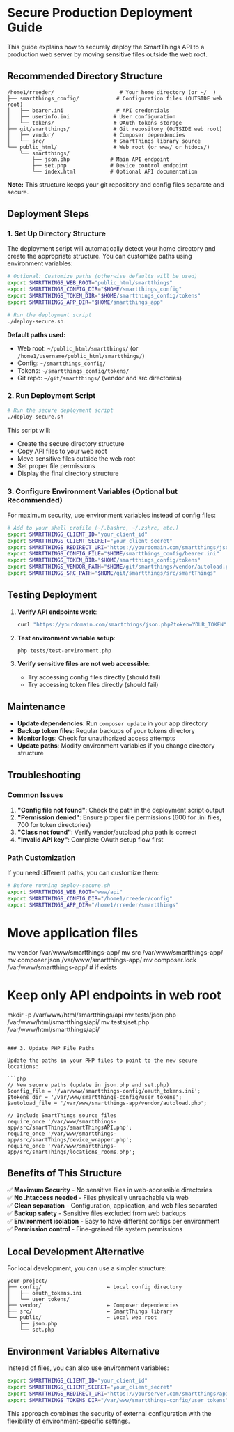# Secure Production Deployment Guide

This guide explains how to securely deploy the SmartThings API to a production web server by moving sensitive files outside the web root.

## Recommended Directory Structure

```
/home1/rreeder/                     # Your home directory (or ~/  )
├── smartthings_config/            # Configuration files (OUTSIDE web root)
│   ├── bearer.ini                 # API credentials
│   ├── userinfo.ini              # User configuration
│   └── tokens/                   # OAuth tokens storage
├── git/smartthings/              # Git repository (OUTSIDE web root)
│   ├── vendor/                   # Composer dependencies
│   └── src/                      # SmartThings library source
└── public_html/                  # Web root (or www/ or htdocs/)
    └── smartthings/
        ├── json.php             # Main API endpoint
        ├── set.php              # Device control endpoint
        └── index.html           # Optional API documentation
```

**Note:** This structure keeps your git repository and config files separate and secure.

## Deployment Steps

### 1. Set Up Directory Structure

The deployment script will automatically detect your home directory and create the appropriate structure. You can customize paths using environment variables:

```bash
# Optional: Customize paths (otherwise defaults will be used)
export SMARTTHINGS_WEB_ROOT="public_html/smartthings"
export SMARTTHINGS_CONFIG_DIR="$HOME/smartthings_config"
export SMARTTHINGS_TOKEN_DIR="$HOME/smartthings_config/tokens"
export SMARTTHINGS_APP_DIR="$HOME/smartthings_app"

# Run the deployment script
./deploy-secure.sh
```

**Default paths used:**
- Web root: `~/public_html/smartthings/` (or `/home1/username/public_html/smartthings/`)
- Config: `~/smartthings_config/`
- Tokens: `~/smartthings_config/tokens/`
- Git repo: `~/git/smartthings/` (vendor and src directories)

### 2. Run Deployment Script

```bash
# Run the secure deployment script
./deploy-secure.sh
```

This script will:
- Create the secure directory structure
- Copy API files to your web root
- Move sensitive files outside the web root
- Set proper file permissions
- Display the final directory structure

### 3. Configure Environment Variables (Optional but Recommended)

For maximum security, use environment variables instead of config files:

```bash
# Add to your shell profile (~/.bashrc, ~/.zshrc, etc.)
export SMARTTHINGS_CLIENT_ID="your_client_id"
export SMARTTHINGS_CLIENT_SECRET="your_client_secret"
export SMARTTHINGS_REDIRECT_URI="https://yourdomain.com/smartthings/json.php"
export SMARTTHINGS_CONFIG_FILE="$HOME/smartthings_config/bearer.ini"
export SMARTTHINGS_TOKEN_DIR="$HOME/smartthings_config/tokens"
export SMARTTHINGS_VENDOR_PATH="$HOME/git/smartthings/vendor/autoload.php"
export SMARTTHINGS_SRC_PATH="$HOME/git/smartthings/src/smartThings"
```

## Testing Deployment

1. **Verify API endpoints work**:
   ```bash
   curl "https://yourdomain.com/smartthings/json.php?token=YOUR_TOKEN"
   ```

2. **Test environment variable setup**:
   ```bash
   php tests/test-environment.php
   ```

3. **Verify sensitive files are not web accessible**:
   - Try accessing config files directly (should fail)
   - Try accessing token files directly (should fail)

## Maintenance

- **Update dependencies**: Run `composer update` in your app directory
- **Backup token files**: Regular backups of your tokens directory
- **Monitor logs**: Check for unauthorized access attempts
- **Update paths**: Modify environment variables if you change directory structure

## Troubleshooting

### Common Issues

1. **"Config file not found"**: Check the path in the deployment script output
2. **"Permission denied"**: Ensure proper file permissions (600 for .ini files, 700 for token directories)
3. **"Class not found"**: Verify vendor/autoload.php path is correct
4. **"Invalid API key"**: Complete OAuth setup flow first

### Path Customization

If you need different paths, you can customize them:

```bash
# Before running deploy-secure.sh
export SMARTTHINGS_WEB_ROOT="www/api"
export SMARTTHINGS_CONFIG_DIR="/home1/rreeder/config"
export SMARTTHINGS_APP_DIR="/home1/rreeder/smartthings"
```

# Move application files  
mv vendor /var/www/smartthings-app/
mv src /var/www/smartthings-app/
mv composer.json /var/www/smartthings-app/
mv composer.lock /var/www/smartthings-app/      # if exists

# Keep only API endpoints in web root
mkdir -p /var/www/html/smartthings/api
mv tests/json.php /var/www/html/smartthings/api/
mv tests/set.php /var/www/html/smartthings/api/
```

### 3. Update PHP File Paths

Update the paths in your PHP files to point to the new secure locations:

```php
// New secure paths (update in json.php and set.php)
$config_file = '/var/www/smartthings-config/oauth_tokens.ini';
$tokens_dir = '/var/www/smartthings-config/user_tokens';
$autoload_file = '/var/www/smartthings-app/vendor/autoload.php';

// Include SmartThings source files
require_once '/var/www/smartthings-app/src/smartThings/smartThingsAPI.php';
require_once '/var/www/smartthings-app/src/smartThings/device_wrapper.php';
require_once '/var/www/smartthings-app/src/smartThings/locations_rooms.php';
```

## Benefits of This Structure

✅ **Maximum Security** - No sensitive files in web-accessible directories  
✅ **No .htaccess needed** - Files physically unreachable via web  
✅ **Clean separation** - Configuration, application, and web files separated  
✅ **Backup safety** - Sensitive files excluded from web backups  
✅ **Environment isolation** - Easy to have different configs per environment  
✅ **Permission control** - Fine-grained file system permissions  

## Local Development Alternative

For local development, you can use a simpler structure:

```
your-project/
├── config/                     ← Local config directory
│   ├── oauth_tokens.ini
│   └── user_tokens/
├── vendor/                     ← Composer dependencies
├── src/                        ← SmartThings library
└── public/                     ← Local web root
    ├── json.php
    └── set.php
```

## Environment Variables Alternative

Instead of files, you can also use environment variables:
```bash
export SMARTTHINGS_CLIENT_ID="your_client_id"
export SMARTTHINGS_CLIENT_SECRET="your_client_secret"  
export SMARTTHINGS_REDIRECT_URI="https://yourserver.com/smartthings/api/json.php"
export SMARTTHINGS_TOKENS_DIR="/var/www/smartthings-config/user_tokens"
```

This approach combines the security of external configuration with the flexibility of environment-specific settings.
